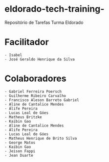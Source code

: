 # eldorado-tech-training-
Repositório de Tarefas Turma Eldorado
# Facilitador 
	- Isabel 
	- José Geraldo Henrique da Silva

# Colaboradores
	- Gabriel Ferreira Poersch
	- Guilherme Ribeiro Carvalho
	- Francisco Aleson Barreto Gabriel
    - Aline de Cantalice Mendes
	- Álife Pereira
	- Lucas Leal de Góes
	- Matheus Britzke
    - Kaibin Gao
    - Aline de Cantalice Mendes
	- Álife Pereira
	- Lucas Leal de Góes
    - Matheus Henrique de Brito Silva
	- George Matos
	- Kaibin Gao
	- Jeison Fappi
	- Jean Duarte

